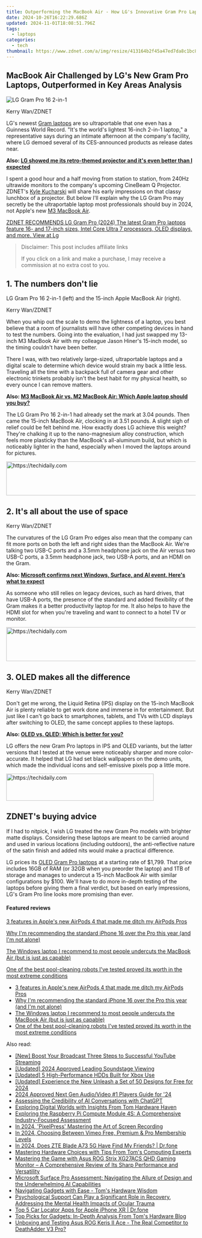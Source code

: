 ```yaml
---
title: Outperforming the MacBook Air - How LG's Innovative Gram Pro Laptop Triumphed in Three Key Areas
date: 2024-10-26T16:22:29.686Z
updated: 2024-11-01T18:08:51.796Z
tags:
  - laptops
categories:
  - tech
thumbnail: https://www.zdnet.com/a/img/resize/413164b2f45a47ed7da8c1bc8bc6ebea95ff21ba/2024/03/13/494b3a5d-c0c5-4361-a8eb-5caa4be5341c/dsc09986.jpg?auto=webp&fit=crop&frame=1&height=172&width=306
---
```


## MacBook Air Challenged by LG's New Gram Pro Laptops, Outperformed in Key Areas  Analysis

![LG Gram Pro 16 2-in-1](https://www.zdnet.com/a/img/resize/cf382e00c53d82a70094b1cfc30f8ccb2331a007/2024/03/13/442d1094-f33c-4fd1-8914-703d07e6d47b/dsc09988.jpg?auto=webp&width=1280)

Kerry Wan/ZDNET

LG's newest [Gram laptops](https://shop-links.co/link/?exclusive=1&publisher_slug=itechdaily19598&url=https%3A%2F%2Fwww.anrdoezrs.net%2Flinks%2F9041660%2Ftype%2Fdlg%2Fsid%2Fzd-%255F%255FCOM%255FCLICK%255FID%255F%255F-dtp%2Fhttps%3A%2F%2Fwww.lg.com%2Fus%2Fpromotions%2Flg-gram-pro-laptop-deal) are so ultraportable that one even has a Guinness World Record. "It's the world's lightest 16-inch 2-in-1 laptop," a representative says during an intimate afternoon at the company's facility, where LG demoed several of its CES-announced products as release dates near.

**Also: [LG showed me its retro-themed projector and it's even better than I expected](https://www.zdnet.com/home-and-office/home-entertainment/lg-showed-me-its-retro-themed-projector-and-its-even-better-than-i-expected/)**

I spent a good hour and a half moving from station to station, from 240Hz ultrawide monitors to the company's upcoming CineBeam Q Projector. ZDNET's [Kyle Kucharski](https://www.zdnet.com/meet-the-team/kyle-kucharski/) will share his early impressions on that classy lunchbox of a projector. But below I'll explain why the LG Gram Pro may secretly be the ultraportable laptop most professionals should buy in 2024, not Apple's new [M3 MacBook Air](https://www.zdnet.com/article/m3-macbook-air-review/).

[ZDNET RECOMMENDS LG Gram Pro (2024) The latest Gram Pro laptops feature 16- and 17-inch sizes, Intel Core Ultra 7 processors, OLED displays, and more. View at Lg](https://shop-links.co/link/?exclusive=1&publisher_slug=itechdaily19598&url=https%3A%2F%2Fwww.anrdoezrs.net%2Flinks%2F9041660%2Ftype%2Fdlg%2Fsid%2Fzd-%255F%255FCOM%255FCLICK%255FID%255F%255F-dtp%2Fhttps%3A%2F%2Fwww.lg.com%2Fus%2Fpromotions%2Flg-gram-pro-laptop-deal)

>  Disclaimer: This post includes affiliate links
>
>  If you click on a link and make a purchase, I may receive a commission at no extra cost to you.
>

## 1\. The numbers don't lie

LG Gram Pro 16 2-in-1 (left) and the 15-inch Apple MacBook Air (right).

Kerry Wan/ZDNET

When you whip out the scale to demo the lightness of a laptop, you best believe that a room of journalists will have other competing devices in hand to test the numbers. Going into the evaluation, I had just swapped my 13-inch M3 MacBook Air with my colleague Jason Hiner's 15-inch model, so the timing couldn't have been better.

There I was, with two relatively large-sized, ultraportable laptops and a digital scale to determine which device would strain my back a little less. Traveling all the time with a backpack full of camera gear and other electronic trinkets probably isn't the best habit for my physical health, so every ounce I can remove matters.

**Also: [M3 MacBook Air vs. M2 MacBook Air: Which Apple laptop should you buy?](https://www.zdnet.com/article/m3-macbook-air-vs-m2-macbook-air/)**

The LG Gram Pro 16 2-in-1 had already set the mark at 3.04 pounds. Then came the 15-inch MacBook Air, clocking in at 3.51 pounds. A slight sigh of relief could be felt behind me. How exactly does LG achieve this weight? They're chalking it up to the nano-magnesium alloy construction, which feels more plasticky than the MacBook's all-aluminum build, but which is noticeably lighter in the hand, especially when I moved the laptops around for pictures.

<!-- affiliate ads begin -->
<a href="https://ephamedtechinc.pxf.io/c/5597632/2137214/26400" target="_top" id="2137214">
  <img src="//a.impactradius-go.com/display-ad/26400-2137214" border="0" alt="https://techidaily.com" width="728" height="90"/>
</a>
<img height="0" width="0" src="https://ephamedtechinc.pxf.io/i/5597632/2137214/26400" style="position:absolute;visibility:hidden;" border="0" />
<!-- affiliate ads end -->

## 2\. It's all about the use of space

Kerry Wan/ZDNET

The curvatures of the LG Gram Pro edges also mean that the company can fit more ports on both the left and right sides than the MacBook Air. We're talking two USB-C ports and a 3.5mm headphone jack on the Air versus two USB-C ports, a 3.5mm headphone jack, two USB-A ports, and an HDMI on the Gram.

**Also: [Microsoft confirms next Windows, Surface, and AI event. Here's what to expect](https://www.zdnet.com/article/microsoft-confirms-next-windows-surface-and-ai-event-heres-what-to-expect/)**

As someone who still relies on legacy devices, such as hard drives, that have USB-A ports, the presence of the standard and added flexibility of the Gram makes it a better productivity laptop for me. It also helps to have the HDMI slot for when you're traveling and want to connect to a hotel TV or monitor.

<!-- affiliate ads begin -->
<a href="https://imp.i357552.net/c/5597632/857869/11832" target="_top" id="857869">
  <img src="//a.impactradius-go.com/display-ad/11832-857869" border="0" alt="https://techidaily.com" width="728" height="90"/>
</a>
<img height="0" width="0" src="https://imp.i357552.net/i/5597632/857869/11832" style="position:absolute;visibility:hidden;" border="0" />
<!-- affiliate ads end -->

## 3\. OLED makes all the difference

Kerry Wan/ZDNET

Don't get me wrong, the Liquid Retina (IPS) display on the 15-inch MacBook Air is plenty reliable to get work done and immerse in for entertainment. But just like I can't go back to smartphones, tablets, and TVs with LCD displays after switching to OLED, the same concept applies to these laptops.

**Also: [OLED vs. QLED: Which is better for you?](https://www.zdnet.com/home-and-office/home-entertainment/oled-vs-qled/)**

LG offers the new Gram Pro laptops in IPS and OLED variants, but the latter versions that I tested at the venue were noticeably sharper and more color-accurate. It helped that LG had set black wallpapers on the demo units, which made the individual icons and self-emissive pixels pop a little more.

<!-- affiliate ads begin -->
<a href="https://aligracehair.sjv.io/c/5597632/2135373/19272" target="_top" id="2135373">
  <img src="//a.impactradius-go.com/display-ad/19272-2135373" border="0" alt="https://techidaily.com" width="392" height="72"/>
</a>
<img height="0" width="0" src="https://aligracehair.sjv.io/i/5597632/2135373/19272" style="position:absolute;visibility:hidden;" border="0" />
<!-- affiliate ads end -->

## ZDNET's buying advice

If I had to nitpick, I wish LG treated the new Gram Pro models with brighter matte displays. Considering these laptops are meant to be carried around and used in various locations (including outdoors), the anti-reflective nature of the satin finish and added nits would make a practical difference.

LG prices its [OLED Gram Pro laptops](https://shop-links.co/link/?exclusive=1&publisher_slug=itechdaily19598&url=https%3A%2F%2Fwww.anrdoezrs.net%2Flinks%2F9041660%2Ftype%2Fdlg%2Fsid%2Fzd-%255F%255FCOM%255FCLICK%255FID%255F%255F-dtp%2Fhttps%3A%2F%2Fwww.lg.com%2Fus%2Fpromotions%2Flg-gram-pro-laptop-deal) at a starting rate of $1,799\. That price includes 16GB of RAM (or 32GB when you preorder the laptop) and 1TB of storage and manages to undercut a 15-inch MacBook Air with similar configurations by $100\. We'll have to do more in-depth testing of the laptops before giving them a final verdict, but based on early impressions, LG's Gram Pro line looks more promising than ever.

#### Featured reviews

[3 features in Apple's new AirPods 4 that made me ditch my AirPods Pros](https://www.zdnet.com/article/3-features-in-apples-new-airpods-4-that-made-me-ditch-my-airpods-pros/ "3 features in Apple's new AirPods 4 that made me ditch my AirPods Pros")

[Why I'm recommending the standard iPhone 16 over the Pro this year (and I'm not alone)](https://www.zdnet.com/article/why-im-recommending-the-standard-iphone-16-over-the-pro-this-year-and-im-not-alone/ "Why I'm recommending the standard iPhone 16 over the Pro this year (and I'm not alone)")

[The Windows laptop I recommend to most people undercuts the MacBook Air (but is just as capable)](https://www.zdnet.com/article/the-windows-laptop-i-recommend-to-most-people-undercuts-the-macbook-air-but-is-just-as-capable/ "The Windows laptop I recommend to most people undercuts the MacBook Air (but is just as capable)")

[One of the best pool-cleaning robots I've tested proved its worth in the most extreme conditions](https://www.zdnet.com/article/one-of-the-best-pool-cleaning-robots-ive-tested-is-450-off-for-prime-day/ "One of the best pool-cleaning robots I've tested proved its worth in the most extreme conditions")

* [3 features in Apple's new AirPods 4 that made me ditch my AirPods Pros](https://www.zdnet.com/article/3-features-in-apples-new-airpods-4-that-made-me-ditch-my-airpods-pros/ "3 features in Apple's new AirPods 4 that made me ditch my AirPods Pros")
* [Why I'm recommending the standard iPhone 16 over the Pro this year (and I'm not alone)](https://www.zdnet.com/article/why-im-recommending-the-standard-iphone-16-over-the-pro-this-year-and-im-not-alone/ "Why I'm recommending the standard iPhone 16 over the Pro this year (and I'm not alone)")
* [The Windows laptop I recommend to most people undercuts the MacBook Air (but is just as capable)](https://www.zdnet.com/article/the-windows-laptop-i-recommend-to-most-people-undercuts-the-macbook-air-but-is-just-as-capable/ "The Windows laptop I recommend to most people undercuts the MacBook Air (but is just as capable)")
* [One of the best pool-cleaning robots I've tested proved its worth in the most extreme conditions](https://www.zdnet.com/article/one-of-the-best-pool-cleaning-robots-ive-tested-is-450-off-for-prime-day/ "One of the best pool-cleaning robots I've tested proved its worth in the most extreme conditions")

<ins class="adsbygoogle"
     style="display:block"
     data-ad-format="autorelaxed"
     data-ad-client="ca-pub-7571918770474297"
     data-ad-slot="1223367746"></ins>

<ins class="adsbygoogle"
     style="display:block"
     data-ad-client="ca-pub-7571918770474297"
     data-ad-slot="8358498916"
     data-ad-format="auto"
     data-full-width-responsive="true"></ins>

<span class="atpl-alsoreadstyle">Also read:</span>
<div><ul>
<li><a href="https://fox-hovers.techidaily.com/new-boost-your-broadcast-three-steps-to-successful-youtube-streaming/"><u>[New] Boost Your Broadcast Three Steps to Successful YouTube Streaming</u></a></li>
<li><a href="https://article-tips.techidaily.com/updated-2024-approved-leading-soundstage-viewing/"><u>[Updated] 2024 Approved Leading Soundstage Viewing</u></a></li>
<li><a href="https://screen-video-capture.techidaily.com/updated-5-high-performance-hdds-built-for-xbox-use/"><u>[Updated] 5 High-Performance HDDs Built for Xbox Use</u></a></li>
<li><a href="https://youtube-sure.techidaily.com/ed-experience-the-new-unleash-a-set-of-50-designs-for-free-for-2024/"><u>[Updated] Experience the New Unleash a Set of 50 Designs for Free for 2024</u></a></li>
<li><a href="https://extra-approaches.techidaily.com/2024-approved-next-gen-audiovideo-1-players-guide-for-24/"><u>2024 Approved Next Gen Audio/Video #1 Players Guide for '24</u></a></li>
<li><a href="https://tech-haven.techidaily.com/assessing-the-credibility-of-ai-conversations-with-chatgpt/"><u>Assessing the Credibility of AI Conversations with ChatGPT</u></a></li>
<li><a href="https://hardware-reviews.techidaily.com/exploring-digital-worlds-with-insights-from-tom-hardware-haven/"><u>Exploring Digital Worlds with Insights From Tom Hardware Haven</u></a></li>
<li><a href="https://hardware-reviews.techidaily.com/exploring-the-raspberry-pi-compute-module-4s-a-comprehensive-industry-focused-assessment/"><u>Exploring the Raspberry Pi Compute Module 4S: A Comprehensive Industry-Focused Assessment</u></a></li>
<li><a href="https://screen-activity-recording.techidaily.com/in-2024-pixelpress-mastering-the-art-of-screen-recording/"><u>In 2024, 'PixelPress' Mastering the Art of Screen Recording</u></a></li>
<li><a href="https://vimeo-videos.techidaily.com/in-2024-choosing-between-vimeo-free-premium-and-pro-membership-levels/"><u>In 2024, Choosing Between Vimeo Free, Premium & Pro Membership Levels</u></a></li>
<li><a href="https://location-social.techidaily.com/in-2024-does-zte-blade-a73-5g-have-find-my-friends-drfone-by-drfone-virtual-android/"><u>In 2024, Does ZTE Blade A73 5G Have Find My Friends? | Dr.fone</u></a></li>
<li><a href="https://hardware-reviews.techidaily.com/mastering-hardware-choices-with-tips-from-toms-computing-experts/"><u>Mastering Hardware Choices with Tips From Tom's Computing Experts</u></a></li>
<li><a href="https://hardware-reviews.techidaily.com/mastering-the-game-with-asus-rog-strix-xg27acs-qhd-gaming-monitor-a-comprehensive-review-of-its-sharp-performance-and-versatility/"><u>Mastering the Game with Asus ROG Strix XG27ACS QHD Gaming Monitor – A Comprehensive Review of Its Sharp Performance and Versatility</u></a></li>
<li><a href="https://hardware-reviews.techidaily.com/microsoft-surface-pro-assessment-navigating-the-allure-of-design-and-the-underwhelming-ai-capabilities/"><u>Microsoft Surface Pro Assessment: Navigating the Allure of Design and the Underwhelming AI Capabilities</u></a></li>
<li><a href="https://hardware-reviews.techidaily.com/navigating-gadgets-with-ease-toms-hardware-wisdom/"><u>Navigating Gadgets with Ease - Tom's Hardware Wisdom</u></a></li>
<li><a href="https://hardware-reviews.techidaily.com/1723341750233-psychological-support-can-play-a-significant-role-in-recovery-addressing-the-mental-health-impacts-of-ocular-trauma/"><u>Psychological Support Can Play a Significant Role in Recovery, Addressing the Mental Health Impacts of Ocular Trauma</u></a></li>
<li><a href="https://ios-location-track.techidaily.com/top-5-car-locator-apps-for-apple-iphone-xr-drfone-by-drfone-virtual-ios/"><u>Top 5 Car Locator Apps for Apple iPhone XR | Dr.fone</u></a></li>
<li><a href="https://hardware-reviews.techidaily.com/top-picks-for-gadgets-in-depth-analysis-from-toms-hardware-blog/"><u>Top Picks for Gadgets: In-Depth Analysis From Tom's Hardware Blog</u></a></li>
<li><a href="https://hardware-reviews.techidaily.com/unboxing-and-testing-asus-rog-keris-ii-ace-the-real-competitor-to-deathadder-v3-pro/"><u>Unboxing and Testing Asus ROG Keris II Ace - The Real Competitor to DeathAdder V3 Pro?</u></a></li>
</ul></div>

